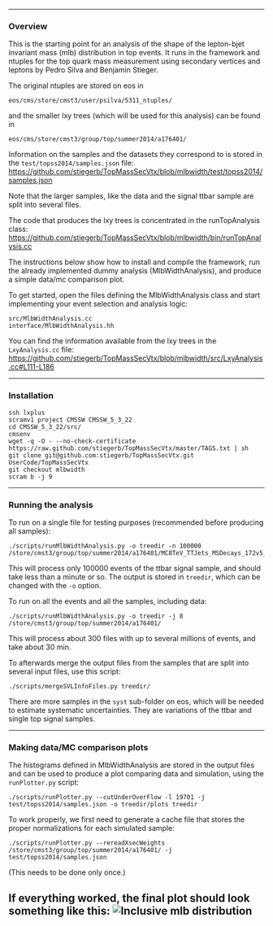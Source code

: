------------------------------------------------------
### Overview
This is the starting point for an analysis of the shape of the lepton-bjet invariant mass (mlb) distribution in top events. It runs in the framework and ntuples for the top quark mass measurement using secondary vertices and leptons by Pedro Silva and Benjamin Stieger.

The original ntuples are stored on eos in 
```
eos/cms/store/cmst3/user/psilva/5311_ntuples/
```
and the smaller lxy trees (which will be used for this analysis) can be found in
```
eos/cms/store/cmst3/group/top/summer2014/a176401/
```
Information on the samples and the datasets they correspond to is stored in the ```test/topss2014/samples.json``` file:
https://github.com/stiegerb/TopMassSecVtx/blob/mlbwidth/test/topss2014/samples.json

Note that the larger samples, like the data and the signal ttbar sample are split into several files.

The code that produces the lxy trees is concentrated in the runTopAnalysis class:
https://github.com/stiegerb/TopMassSecVtx/blob/mlbwidth/bin/runTopAnalysis.cc


The instructions below show how to install and compile the framework, run the already implemented dummy analysis (MlbWidthAnalysis), and produce a simple data/mc comparison plot.

To get started, open the files defining the MlbWidthAnalysis class and start implementing your event selection and analysis logic:
```
src/MlbWidthAnalysis.cc
interface/MlbWidthAnalysis.hh
```

You can find the information available from the lxy trees in the ```LxyAnalysis.cc``` file:
https://github.com/stiegerb/TopMassSecVtx/blob/mlbwidth/src/LxyAnalysis.cc#L111-L186


------------------------------------------------------
### Installation

```
ssh lxplus
scramv1 project CMSSW CMSSW_5_3_22
cd CMSSW_5_3_22/src/
cmsenv
wget -q -O - --no-check-certificate https://raw.github.com/stiegerb/TopMassSecVtx/master/TAGS.txt | sh
git clone git@github.com:stiegerb/TopMassSecVtx.git UserCode/TopMassSecVtx
git checkout mlbwidth
scram b -j 9
```

------------------------------------------------------
### Running the analysis
To run on a single file for testing purposes (recommended before producing all samples):
```
./scripts/runMlbWidthAnalysis.py -o treedir -n 100000 /store/cmst3/group/top/summer2014/a176401/MC8TeV_TTJets_MSDecays_172v5_0.root
```
This will process only 100000 events of the ttbar signal sample, and should take less than a minute or so. The output is stored in ```treedir```, which can be changed with the ```-o``` option.


To run on all the events and all the samples, including data:
```
./scripts/runMlbWidthAnalysis.py -o treedir -j 8 /store/cmst3/group/top/summer2014/a176401/
```

This will process about 300 files with up to several millions of events, and take about 30 min.

To afterwards merge the output files from the samples that are split into several input files, use this script:

```
./scripts/mergeSVLInfoFiles.py treedir/
```

There are more samples in the ```syst``` sub-folder on eos, which will be needed to estimate systematic uncertainties. They are variations of the ttbar and single top signal samples.

------------------------------------------------------
### Making data/MC comparison plots

The histograms defined in MlbWidthAnalysis are stored in the output files and can be used to produce a plot comparing data and simulation, using the ```runPlotter.py``` script:
```
./scripts/runPlotter.py --cutUnderOverFlow -l 19701 -j test/topss2014/samples.json -o treedir/plots treedir
```

To work properly, we first need to generate a cache file that stores the proper normalizations for each simulated sample:
```
./scripts/runPlotter.py --rereadXsecWeights /store/cmst3/group/top/summer2014/a176401/ -j test/topss2014/samples.json
```
(This needs to be done only once.)

If everything worked, the final plot should look something like this:
![Inclusive mlb distribution](http://stiegerb.web.cern.ch/stiegerb/topLxy/Mlb.png)
------------------------------------------------------
